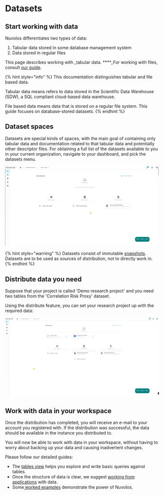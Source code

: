# Datasets

## Start working with data

Nuvolos differentiates two types of data:

1. Tabular data stored in some database management system
2. Data stored in regular files

This page describes working with _tabular data. ****_For working with files, consult [our guide](../../getting-started/work-with-files/).

{% hint style="info" %}
This documentation distinguishes tabular and file based data.

Tabular data means refers to data stored in the Scientific Data Warehouse \(SDW\), a SQL compliant cloud-based data warehouse. 

File based data means data that is stored on a regular file system. This guide focuses on database-stored datasets.
{% endhint %}

## Dataset spaces

Datasets are special kinds of spaces, with the main goal of containing only tabular data and documentation related to that tabular data and potentially other descriptor files. For obtaining a full list of the datasets available to you in your current organization, navigate to your dashboard, and pick the datasets menu.

![Viewing the list of available datasets](../../.gitbook/assets/dataset_navigate_ed.gif)

{% hint style="warning" %}
Datasets consist of immutable [snapshots](../../our-features/snapshotting.md). Datasets are to be used as sources of distribution, not to directly work in.
{% endhint %}

## Distribute data you need

Suppose that your project is called 'Demo research project' and you need two tables from the 'Correlation Risk Proxy' dataset.

Using the distribute feature, you can set your research project up with the required data:

![Distributing tables to a personal space](../../.gitbook/assets/distribute_tables_ed.gif)

## Work with data in your workspace

Once the distribution has completed, you will receive an e-mail to your account you registered with. If the distribution was successful, the data should be available in the instance you distributed to.

You will now be able to work with data in your workspace, without having to worry about backing up your data and causing inadvertent changes.

Please follow our detailed guides:

* The [tables view](../the-table-view/) helps you explore and write basic queries against tables.
* Once the structure of data is clear, we suggest [working from applications](../access-data-from-applications/) with data.
* Some[ worked examples](../work-with-specific-datasets/crsp-and-compustat.md) demonstrate the power of Nuvolos.







